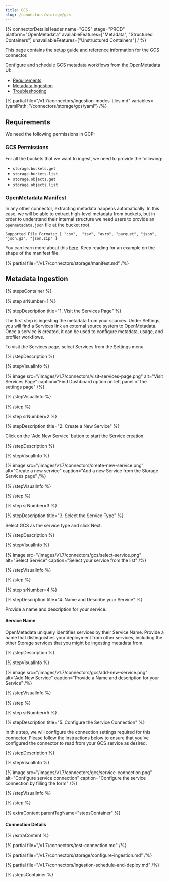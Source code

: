 ```yaml
---
title: GCS
slug: /connectors/storage/gcs
---
```


{% connectorDetailsHeader
name="GCS"
stage="PROD"
platform="OpenMetadata"
availableFeatures=["Metadata", "Structured Containers"]
unavailableFeatures=["Unstructured Containers"]
/ %}

This page contains the setup guide and reference information for the GCS connector.

Configure and schedule GCS metadata workflows from the OpenMetadata UI:

- [Requirements](#requirements)
- [Metadata Ingestion](#metadata-ingestion)
- [Troubleshooting](/connectors/storage/gcs/troubleshooting)

{% partial file="/v1.7/connectors/ingestion-modes-tiles.md" variables={yamlPath: "/connectors/storage/gcs/yaml"} /%}

## Requirements

We need the following permissions in GCP:

### GCS Permissions

For all the buckets that we want to ingest, we need to provide the following:
- `storage.buckets.get`
- `storage.buckets.list`
- `storage.objects.get`
- `storage.objects.list`


### OpenMetadata Manifest

In any other connector, extracting metadata happens automatically. In this case, we will be able to extract high-level
metadata from buckets, but in order to understand their internal structure we need users to provide an `openmetadata.json`
file at the bucket root.

`Supported File Formats: [ "csv",  "tsv", "avro", "parquet", "json", "json.gz", "json.zip" ]`

You can learn more about this [here](/connectors/storage). Keep reading for an example on the shape of the manifest file.

{% partial file="/v1.7/connectors/storage/manifest.md" /%}

## Metadata Ingestion

{% stepsContainer %}

{% step srNumber=1 %}

{% stepDescription title="1. Visit the Services Page" %}

The first step is ingesting the metadata from your sources. Under
Settings, you will find a Services link an external source system to
OpenMetadata. Once a service is created, it can be used to configure
metadata, usage, and profiler workflows.

To visit the Services page, select Services from the Settings menu.

{% /stepDescription %}

{% stepVisualInfo %}

{% image
src="/images/v1.7/connectors/visit-services-page.png"
alt="Visit Services Page"
caption="Find Dashboard option on left panel of the settings page" /%}

{% /stepVisualInfo %}

{% /step %}

{% step srNumber=2 %}

{% stepDescription title="2. Create a New Service" %}

Click on the 'Add New Service' button to start the Service creation.

{% /stepDescription %}

{% stepVisualInfo %}

{% image
src="/images/v1.7/connectors/create-new-service.png"
alt="Create a new service"
caption="Add a new Service from the Storage Services page" /%}

{% /stepVisualInfo %}

{% /step %}

{% step srNumber=3 %}

{% stepDescription title="3. Select the Service Type" %}

Select GCS as the service type and click Next.

{% /stepDescription %}

{% stepVisualInfo %}

{% image
  src="/images/v1.7/connectors/gcs/select-service.png"
  alt="Select Service"
  caption="Select your service from the list" /%}

{% /stepVisualInfo %}

{% /step %}

{% step srNumber=4 %}

{% stepDescription title="4. Name and Describe your Service" %}

Provide a name and description for your service.

#### Service Name

OpenMetadata uniquely identifies services by their Service Name. Provide
a name that distinguishes your deployment from other services, including
the other Storage services that you might be ingesting metadata
from.

{% /stepDescription %}

{% stepVisualInfo %}

{% image
  src="/images/v1.7/connectors/gcs/add-new-service.png"
  alt="Add New Service"
  caption="Provide a Name and description for your Service" /%}

{% /stepVisualInfo %}

{% /step %}

{% step srNumber=5 %}

{% stepDescription title="5. Configure the Service Connection" %}

In this step, we will configure the connection settings required for
this connector. Please follow the instructions below to ensure that
you've configured the connector to read from your GCS service as
desired.

{% /stepDescription %}

{% stepVisualInfo %}

{% image
  src="/images/v1.7/connectors/gcs/service-connection.png"
  alt="Configure service connection"
  caption="Configure the service connection by filling the form" /%}

{% /stepVisualInfo %}

{% /step %}

{% extraContent parentTagName="stepsContainer" %}

#### Connection Details


{% /extraContent %}

{% partial file="/v1.7/connectors/test-connection.md" /%}

{% partial file="/v1.7/connectors/storage/configure-ingestion.md" /%}

{% partial file="/v1.7/connectors/ingestion-schedule-and-deploy.md" /%}

{% /stepsContainer %}
